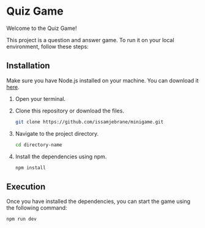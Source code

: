 # Quiz Game

Welcome to the Quiz Game!

This project is a question and answer game. To run it on your local environment, follow these steps:

## Installation

Make sure you have Node.js installed on your machine. You can download it [here](https://nodejs.org/).

1. Open your terminal.
2. Clone this repository or download the files.

    ```bash
    git clone https://github.com/issamjebrane/minigame.git
    ```

3. Navigate to the project directory.

    ```bash
    cd directory-name
    ```

4. Install the dependencies using npm.

    ```bash
    npm install
    ```

## Execution

Once you have installed the dependencies, you can start the game using the following command:

```bash
npm run dev

